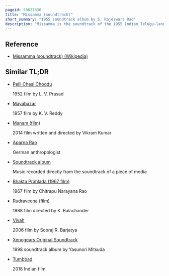 ```yaml
---
pageid: 50627836
title: "Missamma (soundtrack)"
short_summary: "1955 soundtrack album by S. Rajeswara Rao"
description: "Missamma is the soundtrack of the 1955 Indian Telugu-language film of the same name directed by L. V. Prasad. Composed by S. Rajeswara Rao, the Soundtrack contains 11 Songs with Lyrics by Pingali. The Film was written by Chakrapani who co-produced it with B. Nagi Reddi for Vijaya Productions. N. T. Rama Rao and Savitri played the lead roles the Telugu Version, with Akkineni Nageswara Rao, Jamuna, S. V. Ranga Rao, Rushyendramani, Relangi and Ramana Reddy in supporting Roles."
---
```


## Reference

- [Missamma (soundtrack) (Wikipedia)](https://en.wikipedia.org/?curid=50627836)

## Similar TL;DR

- [Pelli Chesi Choodu](/tldr/en/pelli-chesi-choodu)

  1952 film by L. V. Prasad

- [Mayabazar](/tldr/en/mayabazar)

  1957 film by K. V. Reddy

- [Manam (film)](/tldr/en/manam-film)

  2014 film written and directed by Vikram Kumar

- [Aparna Rao](/tldr/en/aparna-rao)

  German anthropologist

- [Soundtrack album](/tldr/en/soundtrack-album)

  Music recorded directly from the soundtrack of a piece of media

- [Bhakta Prahlada (1967 film)](/tldr/en/bhakta-prahlada-1967-film)

  1967 film by Chitrapu Narayana Rao

- [Rudraveena (film)](/tldr/en/rudraveena-film)

  1988 film directed by K. Balachander

- [Vivah](/tldr/en/vivah)

  2006 film by Sooraj R. Barjatya

- [Xenogears Original Soundtrack](/tldr/en/xenogears-original-soundtrack)

  1998 soundtrack album by Yasunori Mitsuda

- [Tumbbad](/tldr/en/tumbbad)

  2018 Indian film
